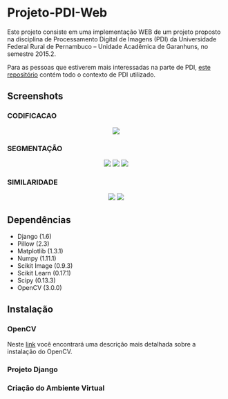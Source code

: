 # Projeto-PDI-Web
Este projeto consiste em uma implementação WEB de um projeto proposto na
disciplina de Processamento Digital de Imagens (PDI) da Universidade Federal Rural
de Pernambuco – Unidade Acadêmica de Garanhuns, no semestre 2015.2.

Para as pessoas que estiverem mais interessadas na parte de PDI, [este repositório](https://github.com/andersondss/Projeto-PDI)
contém todo o contexto de PDI utilizado.

## Screenshots

### CODIFICACAO

<p align="center">
  <img src="https://cloud.githubusercontent.com/assets/6972758/18228378/80f8ead4-7221-11e6-96f5-d80b1a91bf93.png">
</p>

### SEGMENTAÇÃO

<p align="center">
  <img src="https://cloud.githubusercontent.com/assets/6972758/18228379/81198942-7221-11e6-8a9e-688e9c0984fe.png">
  <img src="https://cloud.githubusercontent.com/assets/6972758/18228375/80f4ae74-7221-11e6-89f1-42844d9aaded.png">
  <img src="https://cloud.githubusercontent.com/assets/6972758/18228376/80f621f0-7221-11e6-92b2-02191ee46804.png">
</p>

### SIMILARIDADE

<p align="center">
  <img src="https://cloud.githubusercontent.com/assets/6972758/18228380/811b5588-7221-11e6-9635-c100bc4daaad.png">
  <img src="https://cloud.githubusercontent.com/assets/6972758/18228481/aaf375de-7226-11e6-9ca4-bd917b7ec623.png">
</p>


## Dependências

<ul>
  <li> Django (1.6) </li>
  <li> Pillow (2.3) </li>
  <li> Matplotlib (1.3.1) </li>
  <li> Numpy (1.11.1) </li>
  <li> Scikit Image (0.9.3) </li>
  <li> Scikit Learn (0.17.1) </li>
  <li> Scipy (0.13.3) </li>
  <li> OpenCV (3.0.0) </li>
</ul>


## Instalação

### OpenCV

Neste [link](http://www.pyimagesearch.com/2015/06/22/install-opencv-3-0-and-python-2-7-on-ubuntu/)
você encontrará uma descrição mais detalhada sobre a
instalação do OpenCV.

### Projeto Django

### Criação do Ambiente Virtual
